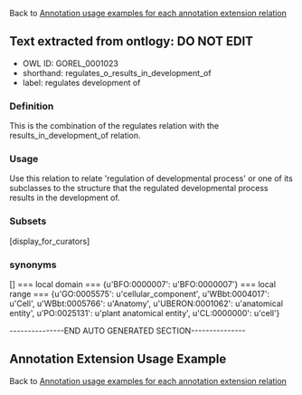 Back to [Annotation usage examples for each annotation extension relation](http://wiki.geneontology.org/index.php/Annotation_usage_examples_for_each_annotation_extension_relation)

## Text extracted from ontlogy: DO NOT EDIT
* OWL ID: GOREL_0001023
* shorthand: regulates_o_results_in_development_of
* label: regulates development of
### Definition
This is the combination of the regulates relation with the results_in_development_of relation.
### Usage
Use this relation to relate 'regulation of developmental process' or one of its subclasses to the structure that the regulated developmental process results in the development of.
### Subsets
[display_for_curators]
### synonyms
[]
=== local domain ===
{u'BFO:0000007': u'BFO:0000007'}
=== local range ===
{u'GO:0005575': u'cellular_component', u'WBbt:0004017': u'Cell', u'WBbt:0005766': u'Anatomy', u'UBERON:0001062': u'anatomical entity', u'PO:0025131': u'plant anatomical entity', u'CL:0000000': u'cell'}

---------------END AUTO GENERATED SECTION---------------


Annotation Extension Usage Example
----------------------------------

Back to [Annotation usage examples for each annotation extension relation](http://wiki.geneontology.org/index.php/Annotation_usage_examples_for_each_annotation_extension_relation)
